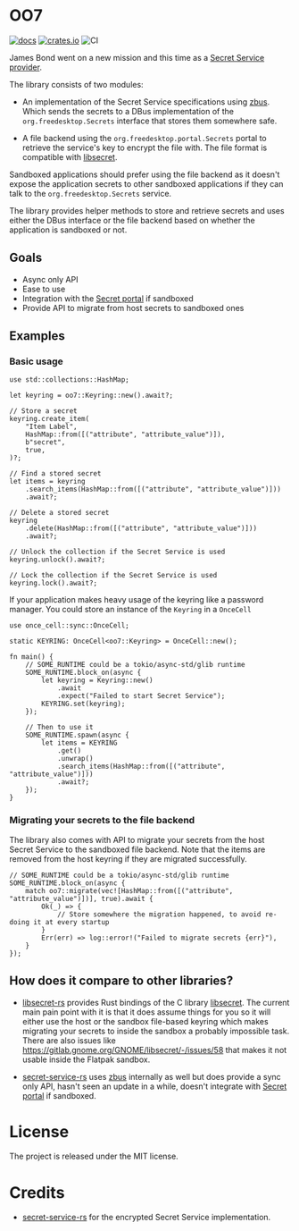 # OO7

[![docs](https://docs.rs/oo7/badge.svg)](https://docs.rs/oo7/) [![crates.io](https://img.shields.io/crates/v/oo7)](https://crates.io/crates/oo7) ![CI](https://github.com/bilelmoussaoui/oo7/workflows/CI/badge.svg)

James Bond went on a new mission and this time as a [Secret Service provider](https://specifications.freedesktop.org/secret-service/latest/).

The library consists of two modules:

- An implementation of the Secret Service specifications using [zbus](https://lib.rs/zbus). Which sends the secrets to a DBus implementation of the `org.freedesktop.Secrets` interface that stores them somewhere safe.

- A file backend using the `org.freedesktop.portal.Secrets` portal to retrieve the service's key to encrypt the file with.
The file format is compatible with [libsecret](https://gitlab.gnome.org/GNOME/libsecret/).

Sandboxed applications should prefer using the file backend as it doesn't expose the application secrets to other sandboxed applications if they can talk to the `org.freedesktop.Secrets` service.

The library provides helper methods to store and retrieve secrets and uses either the DBus interface or the file backend based on whether the application is sandboxed or not.

## Goals

- Async only API
- Ease to use
- Integration with the [Secret portal](https://flatpak.github.io/xdg-desktop-portal/#gdbus-org.freedesktop.portal.Secret) if sandboxed
- Provide API to migrate from host secrets to sandboxed ones


## Examples

### Basic usage

```rust,ignore
use std::collections::HashMap;

let keyring = oo7::Keyring::new().await?;

// Store a secret
keyring.create_item(
    "Item Label",
    HashMap::from([("attribute", "attribute_value")]),
    b"secret",
    true,
)?;

// Find a stored secret
let items = keyring
    .search_items(HashMap::from([("attribute", "attribute_value")]))
    .await?;

// Delete a stored secret
keyring
    .delete(HashMap::from([("attribute", "attribute_value")]))
    .await?;

// Unlock the collection if the Secret Service is used
keyring.unlock().await?;

// Lock the collection if the Secret Service is used
keyring.lock().await?;
```

If your application makes heavy usage of the keyring like a password manager. You could store an instance of the `Keyring` in a `OnceCell`

```rust,ignore
use once_cell::sync::OnceCell;

static KEYRING: OnceCell<oo7::Keyring> = OnceCell::new();

fn main() {
    // SOME_RUNTIME could be a tokio/async-std/glib runtime
    SOME_RUNTIME.block_on(async {
        let keyring = Keyring::new()
            .await
            .expect("Failed to start Secret Service");
        KEYRING.set(keyring);
    });

    // Then to use it
    SOME_RUNTIME.spawn(async {
        let items = KEYRING
            .get()
            .unwrap()
            .search_items(HashMap::from([("attribute", "attribute_value")]))
            .await?;
    });
}
```

### Migrating your secrets to the file backend

The library also comes with API to migrate your secrets from the host Secret Service to the sandboxed file backend. Note that the items are removed from the host keyring if they are migrated successfully.

```rust,ignore
// SOME_RUNTIME could be a tokio/async-std/glib runtime
SOME_RUNTIME.block_on(async {
    match oo7::migrate(vec![HashMap::from([("attribute", "attribute_value")])], true).await {
        Ok(_) => {
            // Store somewhere the migration happened, to avoid re-doing it at every startup
        }
        Err(err) => log::error!("Failed to migrate secrets {err}"),
    }
});
```

## How does it compare to other libraries?

- [libsecret-rs](https://gitlab.gnome.org/World/Rust/libsecret-rs) provides Rust bindings of the C library [libsecret](https://gitlab.gnome.org/GNOME/libsecret/). The current main pain point with it is that
it does assume things for you so it will either use the host or the sandbox file-based keyring which makes migrating your secrets
to inside the sandbox a probably impossible task. There are also issues like <https://gitlab.gnome.org/GNOME/libsecret/-/issues/58>
that makes it not usable inside the Flatpak sandbox.

- [secret-service-rs](https://github.com/hwchen/secret-service-rs/) uses [zbus](https://lib.rs/zbus) internally as well but does provide a sync only API, hasn't seen an update in a while, doesn't integrate with [Secret portal](https://flatpak.github.io/xdg-desktop-portal/#gdbus-org.freedesktop.portal.Secret) if sandboxed.

# License

The project is released under the MIT license.

# Credits

- [secret-service-rs](https://github.com/hwchen/secret-service-rs/) for the encrypted Secret Service implementation.
